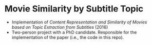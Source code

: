 # Movie Similarity by Subtitle Topic
- Implementation of *Content Representation and Similarity of Movies based on Topic Extraction from Subtitles* (2016) 
- Two-person project with a PhD candidate. Responsible for the implementation of the paper (i.e., the code in this repo).
